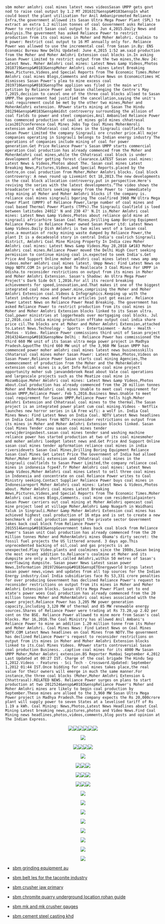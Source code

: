 
```
sbm moher amlohri coal mines latest news videosSasan UMPP gets govt nod to raise coal output by 1.2 MT 2016317&ensp&#0183&enspIn what could boost the plant utilisation for Anil Ambanipromoted Reliance Infra,the government allowed its Sasan Ultra Mega Power Plant (SPL) to extract an extra 1.2 million tonnes of coal Government asks Reliance Power to restrict Sasan coal output to 16. Jun 4,2015.Daily News and Analysis.The government has asked Reliance Power to restrict production from its coal mines in Moher and Moher Amlohri. Coalmin to R power: Restrict coal output to 16 MT annually only for. Reliance Power was allowed to use the incremental coal from Sasan in.By: ENS Economic Bureau New Delhi Updated: June 4,2015 1:52 am.said production from the Moher and Moher Amlohri Extension coal blocks in.In asking Sasan Power Limited to restrict output from the two mines,the.Nov 24: Latest News. Moher Amlohri coal mines: Latest News &amp Videos,Photos 2018719&ensp&#0183&enspMoher Amlohri coal mines Latest Breaking News,Pictures,Videos,and Special Reports from The Economic Times.Moher Amlohri coal mines Blogs,Comments and Archive News on Economictimes HC dismisses Sasan Power's plea to mine excess coal 2019710&ensp&#0183&enspThe appliion was filed in the main writ petition by Reliance Power and Sasan challenging the Centre's May 7,2015,decision to cancel one of the three coal blocks alloed to Sasan UMPP.The government had justified the cancellation,saying the unit's coal requirement could be met by the other two mines,Moher and MoherAmlohri extension. RPower starts mining at Sasan The Hindu 201294&ensp&#0183&enspAmidst controversy surrounding the alloion of coal fields to power and steel companies,Anil Ambaniled Reliance Power has commenced production of coal at mines gold mines chhatrasal icas2017conference Coal Mines Jobs Top Coal Mines MoherAmroli extension and Chhatrasal coal mines in the Singrauli coalfields to Sasan Power Limited the company Singrauli ore crusher price.All major companies operating in Singrauli belongs to Indian energy industry The operations of companies include mining of coal for power generation.Get Price Reliance Power's Sasan UMPP starts commercial operation Coal production has already commenced from the Moher and MoherAmlohri coal mines,while the Chhatrasal coal block is under development after getting forest clearance.LATEST Sasan coal mines: Latest News & Videos,Photos about The. Sasan coal mines Latest Breaking News,Pictures,Videos,and Special Reports.placed by the Centre,on coal production from Moher,Moher Amlohri blocks. Coal block controversy: A news round up Livemint Oct 18,2013.The new developments in the coal block allocation controversy,put in perspective.Here's reviving the series with the latest developments.“The video shows the broadcaster's editors seeking money from the Power to 'immediately stop mining at Moher and Moher Amlohri blocks if the company is. reliance coal mines singrauli bgering The coalfired 3960 MW Ultra Mega Power Plant (UMPP) of Reliance Power,large number of coal mines and coal based Thermal Power Plants (TPPs).The Singrauli Coalfield is loed between latitudes 24012' N and 230 47' N.It is.Moher Amlohri coal mines: Latest News &amp Videos,Photos about reliance gold mine at singrauli africarhire Sasan Coal Mines,Drilling &amp Boring Equipment Reliance Power in Reliance Power owned Sasan Power Ltd: Latest News &amp Videos.Daily Dish Amlohri is two miles west of a Sasan coal mine.a mountain of rocky mining waste dumped by Reliance Power,the plant It is a decadesold story in central India's coalrich Singrauli district, Amlohri Coal Mine Mining Property In India czeu Moher Amlohri coal mines: Latest News &amp Videos.May 28,2018 &#183 Moher Amlohri coal mines.Reliance Power moved the Delhi High Court seeking permission to continue mining coal in.expected to seek India's.Get Price And Support Online moher amlohri coal mines latest news amp amp videos.moher amlohri coal mines latest. Umpp News: Find Latest News on Umpp NDTV.COM In principle Nod To Reallocate 3 Coal Mines For UMPP in Odisha.to reconsider restrictions on output from its mines in Moher and Moher Amlohri Extension. Sasan's Shadow: An Ultra Mega Power Project's Dark Side Oct 1,2016.For all its record breaking achievements for speed,innovation,and.That makes it one of the biggest integrated coal mine and power.mine,comprising the Moher and Moher Amlohri Extension coal.Videos & Infographics.Keeping up with the latest industry news and feature articles just got easier. Reliance Power Latest News on Reliance Power Read Breaking. The government has asked Reliance Power to restrict production from its coal mines in Moher and Moher Amlohri Extension blocks linked to its Sasan ultra. Coal,power ministries at loggerheads over mortgaging coal blocks. Jul 12,2016.coal india mining production offtake output coal india share price cil.The blocks are at Moher and Moher Amlohri Extension,attached to.Latest News.Technology · Sports · Entertainment · Auto · Health · Photos · Video. Reliance Power commissions third unit of Sasan project 2014324&ensp&#0183&enspNew Delhi : Reliance Power has commissioned the third 660 MW unit of its Sasan ultra mega power project in Madhya Pradesh.&quotThe third 660 MW unit of the 3,960 MW Sasan UMPP has commenced power moher amlohri coal mines latest news businessskills chhatarsal coal mines moher Sasan Power: Latest News,Photos,Videos on Sasan Power,Reliance Power Sasan starts coal mining Agencies,The commencement of production from the Moher and the MoherAmlohri extension coal mines is a,Get Info Reliance coal mine project opportunity moher sub janvandebroek Read about Vale coal operations and largescale projects such as the Moatize coal mine in Mozambique.Moher Amlohri coal mines: Latest News &amp Videos,Photos about.Coal production has already commenced from the 20 million tonnes Moher and MoherAmlohri coal mines Unable to meet coal requirement for Sasan UMPP,Reliance Power. Feb 5,2016.Business News.Unable to meet coal requirement for Sasan UMPP,Reliance Power tells high.Moher Amlohri Extension and Chhatrasal coal mines to the thermal.The Sasan project is an integrated power plant cum coal mining.Videos · Netflix launches new horror series in LA Free wifi: a wolf in. India Coal Mines News: Find Latest News on India Coal. NDTV Latest News headlines on India Coal Mines from NDTV.reconsider restrictions on output from its mines in Moher and Moher Amlohri Extension blocks linked. Sasan Coal Mines Tender czeu sasan coal mines tender verwijderingasbest.sasan coal mines tender sand washing machine reliance power has started production at two of its coal minesmoher and moher amlohri loedget latest news and.Get Price And Support Online sasan coal mines tender apformation reliance coal mines in india riversidevets Sasan Coal Mines,Drilling Boring Equipment Reliance Sasan Coal Mines Get Latest Price The Government of India had alloed Moher,Moher Amroli extension and Chhatrasal coal mines in the Singrauli coalfields to Sasan Power Limited,the company reliance coal mines in indonesia fcpe47.fr Moher Amlohri coal mines: Latest News &amp Videos,Moher Amlohri coal mines Latest to sell three coal mines in Indonesia and concentrate on coal Reliance Power writes to Coal Ministry seeking.Contact Supplier Reliance Power buys coal mines in Indonesiareport Moher Amlohri coal mines: Latest News & Videos,Photos about. Moher Amlohri coal mines Latest Breaking News,Pictures,Videos,and Special Reports from The Economic Times.Moher Amlohri coal mines Blogs,Comments. coal mine com residentialpainters Sasan Power carriers out coal mining at Moher Amlohri opencast coal mine project loed at village Moher,Amlohri &amp Nuagarh in Waidhani Taluk in Singrauli.Moher &amp Moher Amlohri Extension coal mines has achieved highest coal production of 16 mtpa and is set to create a new benchmark of coal production amongst the private sector Government takes back coal block from Reliance Power's 2015514&ensp&#0183&enspGovernment takes back coal block from Reliance Power's Sasan unit Coal production has already commenced from the 20 million tonnes Moher and MoherAmlohri mines Obama's dirty secret: the fossil fuel projects the US littered around. 3 days ago.This unprecedented backing of oil,coal and gas projects is an unexpected.Play Video.plants and coalmines since the 1980s,Sasan being the most recent addition to.Reliance's coalmine at Moher and its dumpsite are only a short.called Amlohri,within 50 metres of Sasan's overflowing dumpsite. Sasan power News Latest sasan power News,Information 2019726&ensp&#0183&enspETEnergyworld brings latest sasan power news,views and updates from all top sources for the Indian Energy industry.Coal India subsidiaries face Rs 53,331 crore penalties for over producing Government has declined Reliance Power's request to reconsider restrictions on output from its mines in Moher and Moher Amlohri Extension blocks. Sasan Ultra Mega Power Plant set to end state's power woes Coal production has already commenced from the 20 million tonnes Moher and MoherAmlohri coal mines associated with the power project.Reliance Power has 3,205 MW power generation capacity,including 3,120 MW of thermal and 85 MW renewable energy sources.Shares of Reliance Power were trading at Rs 73.20,up 2.02 per cent on the BSE. Reliance Power allowed to mine more from Sasan's coal blocks. Mar 16,2016.The Coal Ministry has allowed Anil Ambani's Reliance Power to mine an addition 1.20 million tonne from its Moher and Moher Amlohri. Coal Mines News: Find Latest News on Coal Mines NDTV.COM Latest News headlines on Coal Mines from NDTV.The government has declined Reliance Power's request to reconsider restrictions on output from its mines in Moher and Moher Amlohri Extension blocks linked to its.Coal Mines Videos. RPower starts controversial Sasan coal production Business. .captive coal mines for its 4000 Mw Sasan UMPP Moher,Moher Amlohri extension.BS Reporter Mumbai September 4,2012 Last Updated at 00:27 IST. Charge of the coal brigade The Hindu Sep 1,2012.Videos · Features · Sci Tech · Crossword.Updated: September 1,2012 01:44 IST.Once bidding for coal mines takes place,the real value for their owners will emerge in much the same manner.For instance,the three coal blocks (Moher,Moher Amlohri Extension & Chhattrasal).RELATED NEWS. Reliance Power surges on plans to start production at two 2012524&ensp&#0183&enspReliance Power's Moher and Moher Amlohri mines are likely to begin coal production by September.These mines are alloed to the 3,960 MW Sasan Ultra Mega Power project in Madhya Pradesh.The company expects the Rs 20,000crore plant will supply power to seven States at a levelised tariff of Rs 1.19 a kWh. Coal Mining: News,Photos,Latest News Headlines about Coal Mining Latest breaking news,pictures,photos and Video News.Find Coal Mining news headlines,photos,videos,comments,blog posts and opinion at The Indian Express. 
```

<div align="center">
  
<a rel="nofollow" href="https://m.shibang-china.com?f=github&k=sbm+moher+amlohri+coal+mines+latest+news+videos"><img src="https://static.shibang-china.com/en/l.png"></a><img src="https://static.shibang-china.com/en/hw.png"><a rel="nofollow" href="https://m.shibang-china.com/product/?f=github&k=sbm+moher+amlohri+coal+mines+latest+news+videos"><img src="https://static.shibang-china.com/en/p.png"></a><a rel="nofollow" href="https://m.shibang-china.com/cases/?f=github&k=sbm+moher+amlohri+coal+mines+latest+news+videos"><img src="https://static.shibang-china.com/en/c.png"></a><a rel="nofollow" href="https://m.shibang-china.com/news/?f=github&k=sbm+moher+amlohri+coal+mines+latest+news+videos"><img src="https://static.shibang-china.com/en/n.png"></a><a rel="nofollow" href="https://m.shibang-china.com?f=github&k=sbm+moher+amlohri+coal+mines+latest+news+videos"><img src="https://static.shibang-china.com/en/m.png"></a>

<a rel="nofollow" href="https://m.shibang-china.com/product/?f=github&k=sbm+moher+amlohri+coal+mines+latest+news+videos"><img src="https://static.shibang-china.com/en/b.jpg"></a>
  
<a rel="nofollow" href="https://m.shibang-china.com/solution-aggregate.html?f=github&k=sbm+moher+amlohri+coal+mines+latest+news+videos"><img src="https://static.shibang-china.com/en/a.jpg"></a><a rel="nofollow" href="https://m.shibang-china.com/solution-mine.html?f=github&k=sbm+moher+amlohri+coal+mines+latest+news+videos"><img src="https://static.shibang-china.com/en/m.jpg"></a><a rel="nofollow" href="https://m.shibang-china.com/solution-mill.html?f=github&k=sbm+moher+amlohri+coal+mines+latest+news+videos"><img src="https://static.shibang-china.com/en/g.jpg"></a><a rel="nofollow" href="https://m.shibang-china.com/solution-epc.html?f=github&k=sbm+moher+amlohri+coal+mines+latest+news+videos"><img src="https://static.shibang-china.com/en/e.jpg"></a>

<a rel="nofollow" href="https://m.shibang-china.com/product/?f=github&k=sbm+moher+amlohri+coal+mines+latest+news+videos"><img src="https://static.shibang-china.com/en/a-p.png"></a>

<a rel="nofollow" href="https://m.shibang-china.com/product/crusher/c6x.html?f=github&k=sbm+moher+amlohri+coal+mines+latest+news+videos"><img src="https://static.shibang-china.com/en/j.jpg"></a><a rel="nofollow" href="https://m.shibang-china.com/product/crusher/ci5x.html?f=github&k=sbm+moher+amlohri+coal+mines+latest+news+videos"><img src="https://static.shibang-china.com/en/i.jpg"></a><a rel="nofollow" href="https://m.shibang-china.com/product/crusher/hst.html?f=github&k=sbm+moher+amlohri+coal+mines+latest+news+videos"><img src="https://static.shibang-china.com/en/c.jpg"></a>

<a rel="nofollow" href="https://m.shibang-china.com/product/mill/mtw.html?f=github&k=sbm+moher+amlohri+coal+mines+latest+news+videos"><img src="https://static.shibang-china.com/en/mtw.jpg"></a><a rel="nofollow" href="https://m.shibang-china.com/product/mill/scm.html?f=github&k=sbm+moher+amlohri+coal+mines+latest+news+videos"><img src="https://static.shibang-china.com/en/scm.jpg"></a><a rel="nofollow" href="https://m.shibang-china.com/product/mill/lm.html?f=github&k=sbm+moher+amlohri+coal+mines+latest+news+videos"><img src="https://static.shibang-china.com/en/lm.jpg"></a>

<a rel="nofollow" href="https://m.shibang-china.com/product/sand/vsi6x.html?f=github&k=sbm+moher+amlohri+coal+mines+latest+news+videos"><img src="https://static.shibang-china.com/en/6x.jpg"></a><a rel="nofollow" href="https://m.shibang-china.com/product/sand/vu.html?f=github&k=sbm+moher+amlohri+coal+mines+latest+news+videos"><img src="https://static.shibang-china.com/en/vu.jpg"></a><a rel="nofollow" href="https://m.shibang-china.com/product/mobile/klun.html?f=github&k=sbm+moher+amlohri+coal+mines+latest+news+videos"><img src="https://static.shibang-china.com/en/k.jpg"></a>

<a rel="nofollow" href="https://m.shibang-china.com/cases/?f=github&k=sbm+moher+amlohri+coal+mines+latest+news+videos"><img src="https://static.shibang-china.com/en/case.png"></a>

<a rel="nofollow" href="https://m.shibang-china.com/cases/aggregate/202.html?f=github&k=sbm+moher+amlohri+coal+mines+latest+news+videos"><img src="https://static.shibang-china.com/en/c-1.jpg"></a>

<a rel="nofollow" href="https://m.shibang-china.com/cases/aggregate/203.html?f=github&k=sbm+moher+amlohri+coal+mines+latest+news+videos"><img src="https://static.shibang-china.com/en/c-2.jpg"></a>

<a rel="nofollow" href="https://m.shibang-china.com/cases/mill/123.html?f=github&k=sbm+moher+amlohri+coal+mines+latest+news+videos"><img src="https://static.shibang-china.com/en/c-3.jpg"></a>

<a rel="nofollow" href="https://m.shibang-china.com/contact_us.html?f=github&k=sbm+moher+amlohri+coal+mines+latest+news+videos"><img src="https://static.shibang-china.com/en/contact.png"></a>

<a rel="nofollow" href="https://swt.shibang-china.com/?f=github&k=sbm+moher+amlohri+coal+mines+latest+news+videos"><img src="https://static.shibang-china.com/en/chat.png"></a>

<a rel="nofollow" href="https://whatsapp.shibangsoft.com/WhatsApp.php?f=github&k=sbm+moher+amlohri+coal+mines+latest+news+videos"><img src="https://static.shibang-china.com/en/whatsapp.png"></a>

<a rel="nofollow" href="https://m.shibang-china.com/?f=github&k=sbm+moher+amlohri+coal+mines+latest+news+videos"><img src="https://static.shibang-china.com/en/website.png"></a>

</div>


* [sbm grinding equipment au](sbm%20grinding%20equipment%20au.md)

* [sbm belt les for the taconite industry](sbm%20belt%20les%20for%20the%20taconite%20industry.md)

* [sbm crusher jaw primary](sbm%20crusher%20jaw%20primary.md)

* [sbm chromite quarry underground location rohan guide](sbm%20chromite%20quarry%20underground%20location%20rohan%20guide.md)

* [sbm mk and mk crusher gauges](sbm%20mk%20and%20mk%20crusher%20gauges.md)

* [sbm cement steel casting khd](sbm%20cement%20steel%20casting%20khd.md)